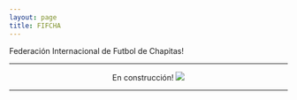 ```yaml
---
layout: page
title: FIFCHA
---
```

<div class="wrapper">
            <p>Federación Internacional de Futbol de Chapitas!
            <hr>
            <div style="text-align: center">
            En construcción!
            <img src="https://lh3.googleusercontent.com/iVuN90kIBsBy7__q7ky1eYD_m-2vgEvDxFTKydqFpqJKLQpUGn6Od5wQfEIcrbURqJguJDAvgSTB6wKb3j-8FFYYTO8O7bHBlw9KO8xNwN3mAmYZZXBOPT1pt5YgM-sboATkizIQDN7qTCJ0f_zZfgb914C4hvvGNaF55E9zAGQ0BakSFbCLIO4bxW2l1nUTE91yB6QKUtNdEOoeAfgbB9AYZ2wqZT3k8hnaLARU-wBq5cSaBzttQUNnWsbsu0fakcpVQHWJX5njsd_lnIsbOSIveXMd47Wf2UBv5095-GsFwdNj2t1V7J9F210aiU2W2OMevj5ZmK3hjHY01G-ccVoSWWJgDquSDGDlXzBM3VPiy2UcnqzVtkEy3ZmwyR7VWfu43WsOz4gpZe4K40wkxdPEkAUaegvVNIY4bg7JLM13mq_Qf7h5L8me7fUd99KpPPmQF4JQDEFsEWQAQC7kMpjFPehXT_QNJHLdLDMw90oOx_bPvuTLkZ2mKIDH9iBtAtf1OS5-qaFN79tfbpROe9tvoGG2LRut58qBLQIHj9fleptzZ6NzL1LCV7HGocnJSs7nbGyds76UC4f2_3o7puLvTJjsKpTgq0wi6lR2e3D2VBQEBpqGJPFTdqoUCCWACIhNJpk3LQTulfhuaDBalfFO28Yeo7aS2me1gGQESTL0U256QN2PgNJaNHgPlXE=w2460-h1844-no?authuser=0">
      </div>
      <hr>
      <div id="disqus_thread"></div>
      <script type="text/javascript">
            /* * * CONFIGURATION VARIABLES: EDIT BEFORE PASTING INTO YOUR WEBPAGE * * */
            var disqus_shortname = 'munilvc'; // required: replace example with your forum shortname

            /* * * DON'T EDIT BELOW THIS LINE * * */
            (function () {
                  var dsq = document.createElement('script'); dsq.type = 'text/javascript'; dsq.async = true;
                  dsq.src = '//' + disqus_shortname + '.disqus.com/embed.js';
                  (document.getElementsByTagName('head')[0] || document.getElementsByTagName('body')[0]).appendChild(dsq);
            })();
      </script>
      <noscript>Please enable JavaScript to view the <a href="http://disqus.com/?ref_noscript">comments powered by
                  Disqus.</a></noscript>
      <a href="http://disqus.com" class="dsq-brlink">comments powered by <span class="logo-disqus">Disqus</span></a>


